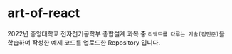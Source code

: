 # art-of-react
2022년 중앙대학교 전자전기공학부 종합설계 과목 중 `리액트를 다루는 기술(김민준)`을 학습하며 작성한 예제 코드를 업로드한 Repository 입니다.
